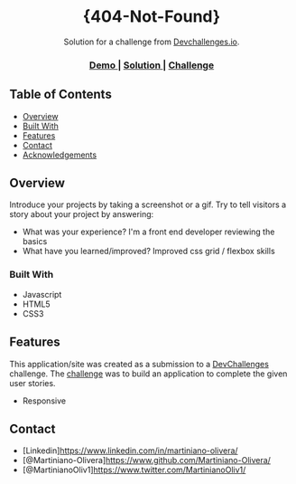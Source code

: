 <!-- Please update value in the {}  -->

<h1 align="center">{404-Not-Found}</h1>

<div align="center">
   Solution for a challenge from  <a href="http://devchallenges.io" target="_blank">Devchallenges.io</a>.
</div>

<div align="center">
  <h3>
    <a href="https://{martiniano-olivera.github.io/404-Not-Found/}">
      Demo
    </a>
    <span> | </span>
    <a href="https://{github.com/Martiniano-Olivera/404-Not-Found}">
      Solution
    </a>
    <span> | </span>
    <a href="https://devchallenges.io/challenges/wBunSb7FPrIepJZAg0sY">
      Challenge
    </a>
  </h3>
</div>

<!-- TABLE OF CONTENTS -->

## Table of Contents

- [Overview](#overview)
- [Built With](#built-with)
- [Features](#features)
- [Contact](#contact)
- [Acknowledgements](#acknowledgements)

<!-- OVERVIEW -->

## Overview

Introduce your projects by taking a screenshot or a gif. Try to tell visitors a story about your project by answering:

- What was your experience?
  I'm a front end developer reviewing the basics
- What have you learned/improved?
  Improved css grid / flexbox skills

### Built With

<!-- This section should list any major frameworks that you built your project using. Here are a few examples.-->

- Javascript 
- HTML5
- CSS3

## Features

<!-- List the features of your application or follow the template. Don't share the figma file here :) -->

This application/site was created as a submission to a [DevChallenges](https://devchallenges.io/challenges) challenge. The [challenge](https://devchallenges.io/challenges/wBunSb7FPrIepJZAg0sY) was to build an application to complete the given user stories.

- Responsive



## Contact

- [Linkedin]https://www.linkedin.com/in/martiniano-olivera/
- [@Martiniano-Olivera]https://www.github.com/Martiniano-Olivera/
- [@MartinianoOliv1]https://www.twitter.com/MartinianoOliv1/
